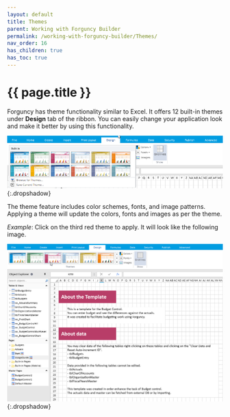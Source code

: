 ```yaml
---
layout: default
title: Themes
parent: Working with Forguncy Builder
permalink: /working-with-forguncy-builder/Themes/
nav_order: 16
has_children: true
has_toc: true
---
```


# {{ page.title }}

Forguncy has theme functionality similar to Excel. It offers 12 built-in themes under **Design** tab of the ribbon. You can easily change your application look and make it better by using this functionality.

![themes](/assets/images/product-images/themes.png)
{:.dropshadow}

The theme feature includes color schemes, fonts, and image patterns. Applying a theme will update the colors, fonts and images as per the theme.

*Example*: Click on the third red theme to apply. It will look like the following image.

![theme-selection](/assets/images/product-images/theme-selection.png)
{:.dropshadow}


